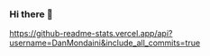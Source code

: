 ### Hi there 👋

https://github-readme-stats.vercel.app/api?username=DanMondaini&include_all_commits=true
